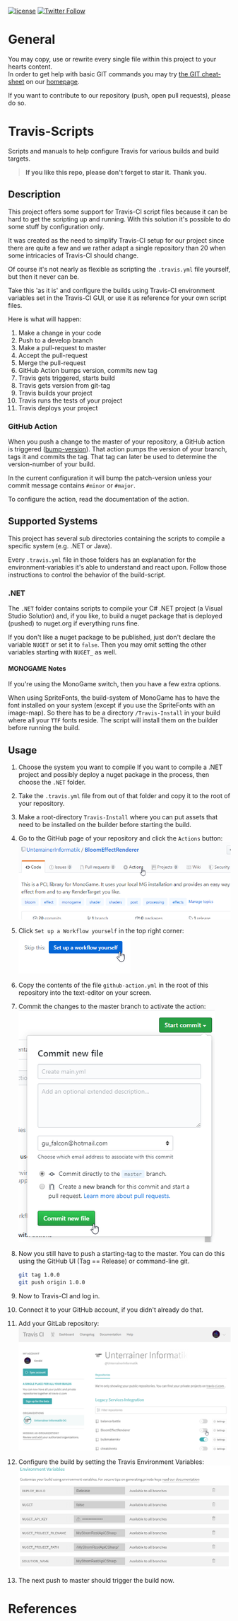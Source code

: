 [![license](https://img.shields.io/github/license/unterrainerinformatik/MyStromRestApiCSharp.svg?maxAge=2592000)](http://unlicense.org)  [![Twitter Follow](https://img.shields.io/twitter/follow/throbax.svg?style=social&label=Follow&maxAge=2592000)](https://twitter.com/throbax)  

# General

You may copy, use or rewrite every single file within this project to your hearts content.  
In order to get help with basic GIT commands you may try [the GIT cheat-sheet][coding] on our [homepage][homepage].  

If you want to contribute to our repository (push, open pull requests), please do so.  



# Travis-Scripts

Scripts and manuals to help configure Travis for various builds and build targets.

> **If you like this repo, please don't forget to star it.**
> **Thank you.**



## Description

This project offers some support for Travis-CI script files because it can be hard to get the scripting up and running. With this solution it's possible to do some stuff by configuration only.

It was created as the need to simplify Travis-CI setup for our project since there are quite a few and we rather adapt a single repository than 20 when some intricacies of Travis-CI should change.

Of course it's not nearly as flexible as scripting the `.travis.yml` file yourself, but then it never can be.

Take this 'as it is' and configure the builds using Travis-CI environment variables set in the Travis-CI GUI, or use it as reference for your own script files.

Here is what will happen:

1. Make a change in your code
2. Push to a develop branch
3. Make a pull-request to master
4. Accept the pull-request
5. Merge the pull-request
6. GitHub Action bumps version, commits new tag
7. Travis gets triggered, starts build
8. Travis gets version from git-tag
9. Travis builds your project
10. Travis runs the tests of your project
11. Travis deploys your project



### GitHub Action

When you push a change to the master of your repository, a GitHub action is triggered ([bump-version](bump-version)). That action pumps the version of your branch, tags it and commits the tag.
That tag can later be used to determine the version-number of your build.

In the current configuration it will bump the patch-version unless your commit message contains `#minor` or `#major`.

To configure the action, read the documentation of the action.



## Supported Systems

This project has several sub directories containing the scripts to compile a specific system (e.g. .NET or Java).

Every `.travis.yml` file in those folders has an explanation for the environment-variables it's able to understand and react upon. Follow those instructions to control the behavior of the build-script.



### .NET

The `.NET` folder contains scripts to compile your C# .NET project (a Visual Studio Solution) and, if you like, to build a nuget package that is deployed (pushed) to nuget.org if everything runs fine.

If you don't like a nuget package to be published, just don't declare the variable `NUGET` or set it to `false`.
Then you may omit setting the other variables starting with `NUGET_` as well.

#### MONOGAME Notes

If you're using the MonoGame switch, then you have a few extra options.

When using SpriteFonts, the build-system of MonoGame has to have the font installed on your system (except if you use the SpriteFonts with an image-map).
So there has to be a directory `/Travis-Install` in your build where all your `TTF` fonts reside.
The script will install them on the builder before running the build.

## Usage

1. Choose the system you want to compile
   If you want to compile a .NET project and possibly deploy a nuget package in the process, then choose the `.NET` folder.
   
2. Take the `.travis.yml` file from out of that folder and copy it to the root of your repository.

3. Make a root-directory `Travis-Install` where you can put assets that need to be installed on the builder before starting the build.

4. Go to the GitHub page of your repository and click the `Actions` button:
   ![github actions select](https://github.com/UnterrainerInformatik/Travis-Scripts/raw/master/docs/github-actions-select.png)

5. Click `Set up a Workflow yourself` in the top right corner:
   ![gitbub actions self](https://github.com/UnterrainerInformatik/Travis-Scripts/raw/master/docs/github-actions-self.png)

6. Copy the contents of the file `github-action.yml` in the root of this repository into the text-editor on your screen.

7. Commit the changes to the master branch to activate the action:
   ![github actions commit](https://github.com/UnterrainerInformatik/Travis-Scripts/raw/master/docs/github-actions-commit.png)

8. Now you still have to push a starting-tag to the master.
   You can do this using the GitHub UI (Tag == Release) or command-line git.

   ```bash
   git tag 1.0.0
   git push origin 1.0.0
   ```

9. Now to Travis-CI and log in.

10. Connect it to your GitHub account, if you didn't already do that.

11. Add your GitLab repository:
   ![travis add repo](https://github.com/UnterrainerInformatik/Travis-Scripts/raw/master/docs/travis-add-repo.png)

12. Configure the build by setting the Travis Environment Variables:
    ![travis environment variables](https://github.com/UnterrainerInformatik/Travis-Scripts/raw/master/docs/travis-environment-variables.png)

13. The next push to master should trigger the build now.





# References



[homepage]: http://www.unterrainer.info
[coding]: http://www.unterrainer.info/Home/Coding
[github]: https://github.com/UnterrainerInformatik/Travis-Scripts
[bump-version]: https://github.com/anothrNick/github-tag-action